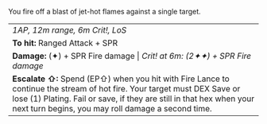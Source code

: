 
You fire off a blast of jet-hot flames against a single target.

|                                                                                                                                                                                                                                                        |
| ------------------------------------------------------------------------------------------------------------------------------------------------------------------------------------------------------------------------------------------------------ |
| *1AP, 12m range, 6m Crit!, LoS*                                                                                                                                                                                                                        |
| **To hit:** Ranged Attack + SPR                                                                                                                                                                                                                        |
| **Damage:** (✦) + SPR Fire damage \| *Crit! at 6m: (2✦✦) + SPR Fire damage*                                                                                                                                                                            |
| **Escalate ⇧:** Spend (EP⇧) when you hit with Fire Lance to continue the stream of hot fire. Your target must DEX Save or lose (1) Plating. Fail or save, if they are still in that hex when your next turn begins, you may roll damage a second time. |
